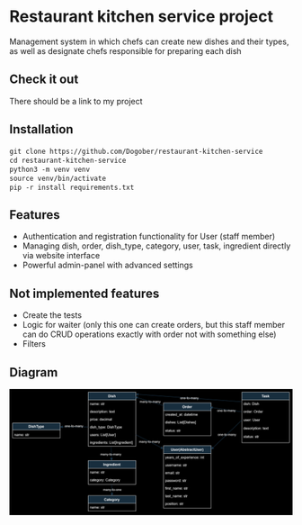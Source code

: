# Restaurant kitchen service project

Management system in which chefs can create new dishes and their types, as well as designate chefs responsible for preparing each dish

## Check it out

There should be a link to my project

## Installation

```shell
git clone https://github.com/Dogober/restaurant-kitchen-service
cd restaurant-kitchen-service
python3 -m venv venv
source venv/bin/activate
pip -r install requirements.txt
```

## Features

* Authentication and registration functionality for User (staff member)
* Managing dish, order, dish_type, category, user, task, ingredient directly via website interface
* Powerful admin-panel with advanced settings

## Not implemented features

* Create the tests
* Logic for waiter (only this one can create orders, but this staff member can do CRUD operations exactly with order not with something else)
* Filters

## Diagram

![db-model-diagram](model-diagram.png)
